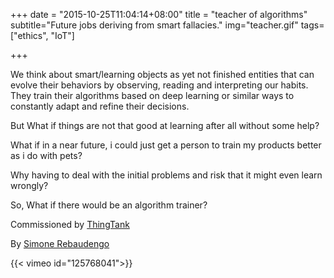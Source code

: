 +++
date = "2015-10-25T11:04:14+08:00"
title = "teacher of algorithms"
subtitle="Future jobs deriving from smart fallacies."
img="teacher.gif"
tags=["ethics", "IoT"]

+++

We think about smart/learning objects as yet not finished entities that can evolve their behaviors by observing, reading and interpreting our habits. They train their algorithms based on deep learning or similar ways to constantly adapt and refine their decisions.

But What if things are not that good at learning after all without some help?

What if in a near future, i could just get a person to train my products better as i do with pets?

Why having to deal with the initial problems and risk that it might even learn wrongly?

So, What if there would be an algorithm trainer?

Commissioned by [ThingTank](http://thingtank.org/)

By [Simone Rebaudengo](http://www.simonerebaudengo.com/#/teacher/)

{{< vimeo id="125768041">}}
